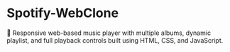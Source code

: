 # Spotify-WebClone
🎵 Responsive web-based music player with multiple albums, dynamic playlist, and full playback controls built using HTML, CSS, and JavaScript.
